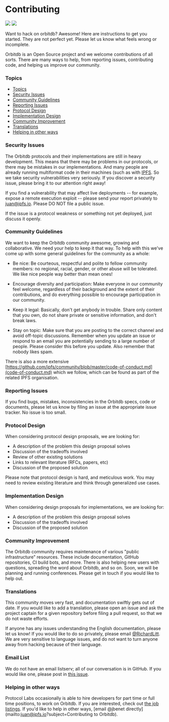 # Contributing

[![](https://img.shields.io/badge/made%20by-Protocol%20Labs-blue.svg?style=flat-square)](http://ipn.io)
[![](https://img.shields.io/badge/freenode-%23ipfs-blue.svg?style=flat-square)](http://webchat.freenode.net/?channels=%23ipfs)  

Want to hack on orbitdb? Awesome! Here are instructions to get you started.
They are not perfect yet. Please let us know what feels wrong or incomplete.

Orbitdb is an Open Source project and we welcome contributions of all sorts.
There are many ways to help, from reporting issues, contributing code, and
helping us improve our community.

### Topics

- [Topics](#topics)
- [Security Issues](#security-issues)
- [Community Guidelines](#community-guidelines)
- [Reporting Issues](#reporting-issues)
- [Protocol Design](#protocol-design)
- [Implementation Design](#implementation-design)
- [Community Improvement](#community-improvement)
- [Translations](#translations)
- [Helping in other ways](#helping-in-other-ways)

### Security Issues

The Orbitdb protocols and their implementations are still in heavy development. This means that there may be problems in our protocols, or there may be mistakes in our implementations. And many people are already running multiformat code in their machines (such as with [IPFS](https://github.com/ipfs/ipfs). So we take security vulnerabilities very seriously. If you discover a security issue, please bring it to our attention right away!

If you find a vulnerability that may affect live deployments -- for example, expose a remote execution exploit -- please send your report privately to juan@ipfs.io. Please DO NOT file a public issue.

If the issue is a protocol weakness or something not yet deployed, just discuss it openly.

### Community Guidelines

We want to keep the Orbitdb community awesome, growing and collaborative. We need your help to keep it that way. To help with this we've come up with some general guidelines for the community as a whole:

- Be nice: Be courteous, respectful and polite to fellow community members: no regional, racial, gender, or other abuse will be tolerated. We like nice people way better than mean ones!

- Encourage diversity and participation: Make everyone in our community feel welcome, regardless of their background and the extent of their contributions, and do everything possible to encourage participation in our community.

- Keep it legal: Basically, don't get anybody in trouble. Share only content that you own, do not share private or sensitive information, and don't break laws.

- Stay on topic: Make sure that you are posting to the correct channel and avoid off-topic discussions. Remember when you update an issue or respond to an email you are potentially sending to a large number of people. Please consider this before you update. Also remember that nobody likes spam.

There is also a more extensive [https://github.com/ipfs/community/blob/master/code-of-conduct.md](code-of-conduct.md) which we follow, which can be found as part of the related IPFS organisation.

### Reporting Issues

If you find bugs, mistakes, inconsistencies in the Orbitdb specs, code or
documents, please let us know by filing an issue at the appropriate issue
tracker. No issue is too small.

### Protocol Design

When considering protocol design proposals, we are looking for:

- A description of the problem this design proposal solves
- Discussion of the tradeoffs involved
- Review of other existing solutions
- Links to relevant literature (RFCs, papers, etc)
- Discussion of the proposed solution

Please note that protocol design is hard, and meticulous work. You may need to review existing literature and think through generalized use cases.

### Implementation Design

When considering design proposals for implementations, we are looking for:

- A description of the problem this design proposal solves
- Discussion of the tradeoffs involved
- Discussion of the proposed solution

### Community Improvement

The Orbitdb community requires maintenance of various "public infrastructure" resources. These include documentation, GitHub repositories, CI build bots, and more. There is also helping new users with questions, spreading the word about Orbitdb, and so on. Soon, we will be planning and running conferences. Please get in touch if you would like to help out.

### Translations

This community moves very fast, and documentation swiftly gets out of date. If you would like to add a translation, please open an issue and ask the project captain for a given repository before filing a pull request, so that we do not waste efforts.

If anyone has any issues understanding the English documentation, please let us know! If you would like to do so privately, please email [@RichardLitt](mailto:richardlitt@ipfs.io). We are very sensitive to language issues, and do not want to turn anyone away from hacking because of their language.

### Email List

We do not have an email listserv; all of our conversation is in GitHub. If you would like one, please post in [this issue](https://github.com/orbitdb/orbitdb/issues/9).

### Helping in other ways

Protocol Labs occasionally is able to hire developers for part time or full time positions, to work on Orbitdb. If you are interested, check out [the job listings](http://ipn.io/join/#pm). If you'd like to help in other ways, [email @jbenet directly](mailto:juan@ipfs.io?subject=Contributing to Orbitdb).
